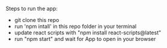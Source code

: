 Steps to run the app:
- git clone this repo
- run 'npm intall' in this repo folder in your terminal
- update react scripts with "npm install react-scripts@latest"
- run "npm start" and wait for App to open in your browser